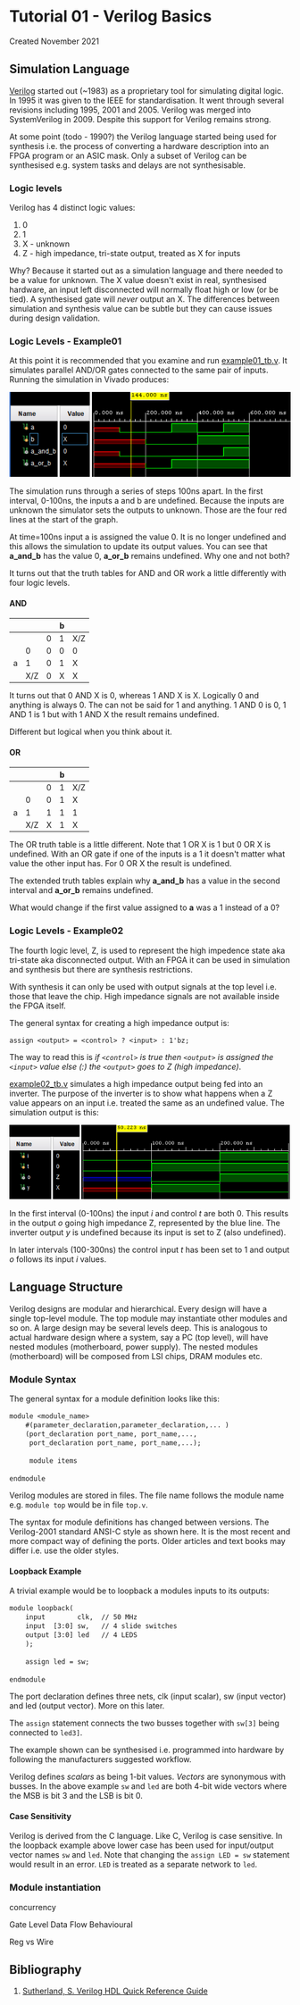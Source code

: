 # Tutorial 01 - Verilog Basics

Created November 2021

## Simulation Language

[Verilog](https://en.wikipedia.org/wiki/Verilog) started out (~1983) as a proprietary tool for simulating
digital logic. In 1995 it was given to the IEEE for standardisation. It went through several revisions
including 1995, 2001 and 2005. Verilog was merged into SystemVerilog in 2009. Despite this support for
Verilog remains strong.

At some point (todo - 1990?) the Verilog language started being used for synthesis i.e. the process of
converting a hardware description into an FPGA program or an ASIC mask. Only a subset of Verilog can
be synthesised e.g. system tasks and delays are not synthesisable.

### Logic levels

Verilog has 4 distinct logic values:
1. 0
2. 1
3. X - unknown
4. Z - high impedance, tri-state output, treated as X for inputs

Why? Because it started out as a simulation language and there needed to be a value for unknown.
The X value doesn't exist in real, synthesised hardware, an input left disconnected will normally float
high or low (or be tied). A synthesised gate will *never* output an X. The differences between
simulation and synthesis value can be subtle but they can cause issues during design validation.

### Logic Levels - Example01

At this point it is recommended that you examine and run [example01_tb.v](testbench/example01_tb.v).
It simulates parallel AND/OR gates connected to the same pair of inputs. Running the simulation in
Vivado produces:

![Vivado example01_tb.v output](example01.PNG)

The simulation runs through a series of steps 100ns apart. In the first interval, 0-100ns, the
inputs a and b are undefined. Because the inputs are unknown the simulator sets the outputs to
unknown. Those are the four red lines at the start of the graph.

At time=100ns input a is assigned the value 0. It is no longer undefined and this allows the
simulation to update its output values. You can see that **a_and_b** has the value 0, **a_or_b** remains
undefined. Why one and not both?

It turns out that the truth tables for AND and OR work a little differently with four logic levels.

#### AND

|   |     |   | b |     |
|---|-----|---|---|-----|
|   |     | 0 | 1 | X/Z |
|   | 0   | 0 | 0 |  0  |
| a | 1   | 0 | 1 |  X  |
|   | X/Z | 0 | X |  X  |

It turns out that 0 AND X is 0, whereas 1 AND X is X. Logically 0 and anything is always 0.
The can not be said for 1 and anything. 1 AND 0 is 0, 1 AND 1 is 1 but with 1 AND X the
result remains undefined.

Different but logical when you think about it.

#### OR

|   |     |   | b |     |
|---|-----|---|---|-----|
|   |     | 0 | 1 | X/Z |
|   | 0   | 0 | 1 |  X  |
| a | 1   | 1 | 1 |  1  |
|   | X/Z | X | 1 |  X  |

The OR truth table is a little different. Note that 1 OR X is 1 but 0 OR X is undefined. With an
OR gate if one of the inputs is a 1 it doesn't matter what value the other input has. For 0 OR
X the result is undefined.

The extended truth tables explain why **a_and_b** has a value in the second interval and
**a_or_b** remains undefined.

What would change if the first value assigned to **a** was a 1 instead of a 0?

### Logic Levels - Example02

The fourth logic level, Z, is used to represent the high impedence state aka tri-state aka
disconnected output. With an FPGA it can be used in simulation and synthesis but there are
synthesis restrictions.

With synthesis it can only be used with output signals at the top level i.e. those that leave
the chip. High impedance signals are not available inside the FPGA itself.

The general syntax for creating a high impedance output is:
```
assign <output> = <control> ? <input> : 1'bz;
```

The way to read this is *if `<control>` is true then `<output>` is assigned the `<input>` value
else (:) the `<output>` goes to Z (high impedance)*.

[example02_tb.v](testbench/example02_tb.v) simulates a high impedance output being fed into an inverter.
The purpose of the inverter is to show what happens when a Z value appears on an input i.e. treated
the same as an undefined value. The simulation output is this:

![Vivado example02_tb.v output](example02.PNG)

In the first interval (0-100ns) the input *i* and control *t* are both 0. This results in
the output *o* going high impedance Z, represented by the blue line. The inverter output
*y* is undefined because its input is set to Z (also undefined).

In later intervals (100-300ns) the control input *t* has been set to 1 and output *o*
follows its input *i* values.

## Language Structure

Verilog designs are modular and hierarchical. Every design will have a single top-level module.
The top module may instantiate other modules and so on. A large design may be several levels
deep. This is analogous to actual hardware design where a system, say a PC (top level), will
have nested modules (motherboard, power supply). The nested modules (motherboard) will be
composed from LSI chips, DRAM modules etc.

### Module Syntax

The general syntax for a module definition looks like this:

```
module <module_name>
    #(parameter_declaration,parameter_declaration,... )
    (port_declaration port_name, port_name,...,
     port_declaration port_name, port_name,...);
     
     module items

endmodule
```

Verilog modules are stored in files. The file name follows the module name e.g. `module
top` would be in file `top.v`.

The syntax for module definitions has changed between versions. The Verilog-2001 standard
ANSI-C style as shown here. It is the most recent and more compact way of defining the ports.
Older articles and text books may differ i.e. use the older styles.

#### Loopback Example

A trivial example would be to loopback a modules inputs to its outputs:

```
module loopback(
    input        clk,  // 50 MHz
    input  [3:0] sw,   // 4 slide switches
    output [3:0] led   // 4 LEDS
    );
    
    assign led = sw;

endmodule
```

The port declaration defines three nets, clk (input scalar), sw (input vector) and led
(output vector). More on this later.

The `assign` statement connects the two busses together with `sw[3]` being connected
to `led3]`.

The example shown can be synthesised i.e. programmed into hardware by following the
manufacturers suggested workflow.


Verilog defines *scalars* as being 1-bit values. *Vectors* are synonymous
with busses. In the above example `sw` and `led` are both 4-bit wide vectors where the
MSB is bit 3 and the LSB is bit 0.

#### Case Sensitivity

Verilog is derived from the C language. Like C, Verilog is case sensitive. In the loopback
example above lower case has been used for input/output vector names `sw` and `led`.
Note that changing the `assign LED = sw` statement would result in an error. `LED` is
treated as a separate network to `led`.

### Module instantiation

concurrency

Gate Level
Data Flow
Behavioural

Reg vs Wire

## Bibliography

1. [Sutherland, S. Verilog HDL Quick Reference Guide](https://sutherland-hdl.com/pdfs/verilog_2001_ref_guide.pdf)
